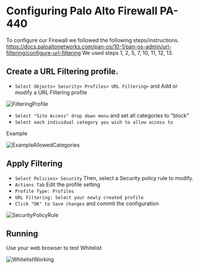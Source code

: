 # Configuring Palo Alto Firewall PA-440
To configure our Firewall we followed the following steps/instructions.
https://docs.paloaltonetworks.com/pan-os/10-1/pan-os-admin/url-filtering/configure-url-filtering
We used steps 1, 2, 5, 7, 10, 11, 12, 13.

## Create a URL Filtering profile.
* `Select Objects> Security> Profiles> URL Filtering>` and Add or modify a URL Filtering profile

![FilteringProfile](https://user-images.githubusercontent.com/55543355/228132118-84e0cde5-d6a2-47cb-9ff1-178e5c4013e3.jpg)

* `Select "Site Access" drop down menu` and set all categories to "block"
* `Select each individual category you wish to allow access to`

Example

![ExampleAllowedCategories](https://user-images.githubusercontent.com/55543355/228134348-adb7067d-cba1-4da3-850f-4354cbad88b9.jpg)

## Apply Filtering
* `Select Policies> Security` Then, select a Security policy rule to modify.
* `Actions Tab` Edit the profile setting
* `Profile Type: Profiles`
* `URL Filtering: Select your newly created profile`
* `Click "OK" to Save changes` and commit the configuration

![SecurityPolicyRule](https://user-images.githubusercontent.com/55543355/228134073-de802ab1-9e5e-48e3-b8a9-fa47da6d4808.jpg)

## Running
Use your web browser to test Whitelist

![WhitelistWorking](https://user-images.githubusercontent.com/55543355/228134150-9038087d-5e89-474a-95e8-50a56b7c69f0.jpg)
